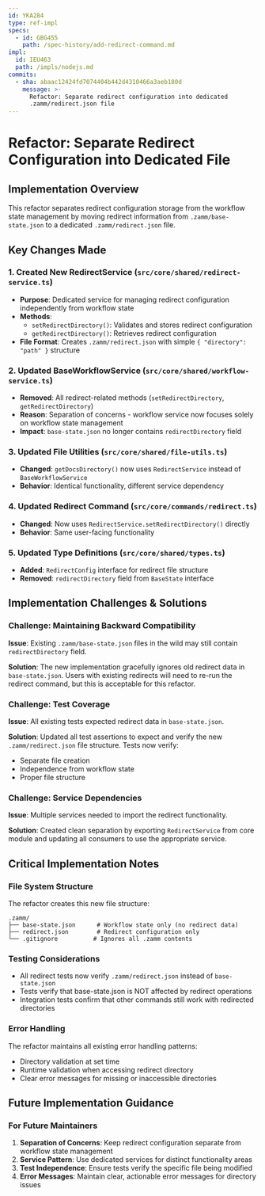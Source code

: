 ```yaml
---
id: YKA284
type: ref-impl
specs:
  - id: GBG455
    path: /spec-history/add-redirect-command.md
impl:
  id: IEU463
  path: /impls/nodejs.md
commits:
  - sha: abaac12424fd7074404b442d4310466a3aeb180d
    message: >-
      Refactor: Separate redirect configuration into dedicated
      .zamm/redirect.json file
---
```


# Refactor: Separate Redirect Configuration into Dedicated File

## Implementation Overview

This refactor separates redirect configuration storage from the workflow state management by moving redirect information from `.zamm/base-state.json` to a dedicated `.zamm/redirect.json` file.

## Key Changes Made

### 1. Created New RedirectService (`src/core/shared/redirect-service.ts`)

- **Purpose**: Dedicated service for managing redirect configuration independently from workflow state
- **Methods**:
  - `setRedirectDirectory()`: Validates and stores redirect configuration
  - `getRedirectDirectory()`: Retrieves redirect configuration
- **File Format**: Creates `.zamm/redirect.json` with simple `{ "directory": "path" }` structure

### 2. Updated BaseWorkflowService (`src/core/shared/workflow-service.ts`)

- **Removed**: All redirect-related methods (`setRedirectDirectory`, `getRedirectDirectory`)
- **Reason**: Separation of concerns - workflow service now focuses solely on workflow state management
- **Impact**: `base-state.json` no longer contains `redirectDirectory` field

### 3. Updated File Utilities (`src/core/shared/file-utils.ts`)

- **Changed**: `getDocsDirectory()` now uses `RedirectService` instead of `BaseWorkflowService`
- **Behavior**: Identical functionality, different service dependency

### 4. Updated Redirect Command (`src/core/commands/redirect.ts`)

- **Changed**: Now uses `RedirectService.setRedirectDirectory()` directly
- **Behavior**: Same user-facing functionality

### 5. Updated Type Definitions (`src/core/shared/types.ts`)

- **Added**: `RedirectConfig` interface for redirect file structure
- **Removed**: `redirectDirectory` field from `BaseState` interface

## Implementation Challenges & Solutions

### Challenge: Maintaining Backward Compatibility

**Issue**: Existing `.zamm/base-state.json` files in the wild may still contain `redirectDirectory` field.

**Solution**: The new implementation gracefully ignores old redirect data in `base-state.json`. Users with existing redirects will need to re-run the redirect command, but this is acceptable for this refactor.

### Challenge: Test Coverage

**Issue**: All existing tests expected redirect data in `base-state.json`.

**Solution**: Updated all test assertions to expect and verify the new `.zamm/redirect.json` file structure. Tests now verify:

- Separate file creation
- Independence from workflow state
- Proper file structure

### Challenge: Service Dependencies

**Issue**: Multiple services needed to import the redirect functionality.

**Solution**: Created clean separation by exporting `RedirectService` from core module and updating all consumers to use the appropriate service.

## Critical Implementation Notes

### File System Structure

The refactor creates this new file structure:

```
.zamm/
├── base-state.json      # Workflow state only (no redirect data)
├── redirect.json        # Redirect configuration only
└── .gitignore          # Ignores all .zamm contents
```

### Testing Considerations

- All redirect tests now verify `.zamm/redirect.json` instead of `base-state.json`
- Tests verify that base-state.json is NOT affected by redirect operations
- Integration tests confirm that other commands still work with redirected directories

### Error Handling

The refactor maintains all existing error handling patterns:

- Directory validation at set time
- Runtime validation when accessing redirect directory
- Clear error messages for missing or inaccessible directories

## Future Implementation Guidance

### For Future Maintainers

1. **Separation of Concerns**: Keep redirect configuration separate from workflow state management
2. **Service Pattern**: Use dedicated services for distinct functionality areas
3. **Test Independence**: Ensure tests verify the specific file being modified
4. **Error Messages**: Maintain clear, actionable error messages for directory issues
